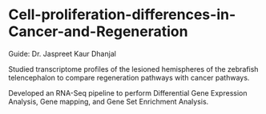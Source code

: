 # Cell-proliferation-differences-in-Cancer-and-Regeneration
Guide: Dr. Jaspreet Kaur Dhanjal 

Studied transcriptome profiles of the lesioned hemispheres of the zebrafish telencephalon to compare regeneration pathways with cancer pathways. 

Developed an RNA-Seq pipeline to perform Differential Gene Expression Analysis, Gene mapping, and Gene Set Enrichment Analysis.
